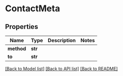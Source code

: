 # ContactMeta

## Properties
Name | Type | Description | Notes
------------ | ------------- | ------------- | -------------
**method** | **str** |  | 
**to** | **str** |  | 

[[Back to Model list]](../README.md#documentation-for-models) [[Back to API list]](../README.md#documentation-for-api-endpoints) [[Back to README]](../README.md)


